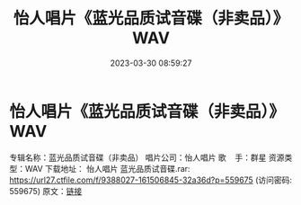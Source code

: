 ﻿---
title: 怡人唱片《蓝光品质试音碟（非卖品）》WAV
date: 2023-03-30 08:59:27
categories: 试音碟、非卖品、发烧碟
tags: 华语中文
---
# 怡人唱片《蓝光品质试音碟（非卖品）》WAV

专辑名称：蓝光品质试音碟（非卖品）
唱片公司：怡人唱片
歌    手：群星
资源类型：WAV
下载地址：
怡人唱片 蓝光品质试音碟.rar: https://url27.ctfile.com/f/9388027-161506845-32a36d?p=559675
(访问密码: 559675)
原文：[链接](https://blog.sina.com.cn/s/blog_1647c7e760103117j.html)